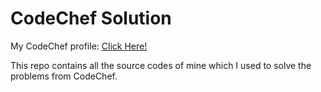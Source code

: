 # CodeChef Solution

My CodeChef profile: [Click Here!](https://www.codechef.com/users/fahimfba)

This repo contains all the source codes of mine which I used to solve the problems from CodeChef.